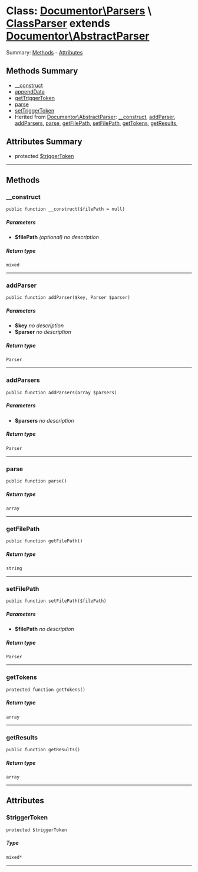 # Class: [Documentor\Parsers](../../../namespaces/Documentor/Parsers.md) \ [ClassParser](../../../classes/Documentor/Parsers/ClassParser.md) extends [Documentor\AbstractParser](../../../classes/Documentor/AbstractParser.md)


Summary: [Methods](#methods-summary) - [Attributes](#attributes-summary)
## Methods Summary

* [__construct](#__construct)
* [appendData](#appenddata)
* [getTriggerToken](#gettriggertoken)
* [parse](#parse)
* [setTriggerToken](#settriggertoken)
* Herited from [Documentor\AbstractParser](../../../classes/Documentor/AbstractParser.md): [__construct](../../../classes/Documentor/AbstractParser.md#__construct), [addParser](../../../classes/Documentor/AbstractParser.md#addparser), [addParsers](../../../classes/Documentor/AbstractParser.md#addparsers), [parse](../../../classes/Documentor/AbstractParser.md#parse), [getFilePath](../../../classes/Documentor/AbstractParser.md#getfilepath), [setFilePath](../../../classes/Documentor/AbstractParser.md#setfilepath), [getTokens](../../../classes/Documentor/AbstractParser.md#gettokens), [getResults](../../../classes/Documentor/AbstractParser.md#getresults), 

## Attributes Summary

* protected  [$triggerToken](#triggertoken)

---

## Methods

### __construct

```
public function __construct($filePath = null)
```

##### Parameters

* **$filePath** *(optional)*
  *no description*

##### Return type

```
mixed
```

---

### addParser

```
public function addParser($key, Parser $parser)
```




##### Parameters

* **$key** 
  *no description*
* **$parser** 
  *no description*

##### Return type

```
Parser
```

---

### addParsers

```
public function addParsers(array $parsers)
```




##### Parameters

* **$parsers** 
  *no description*

##### Return type

```
Parser
```

---

### parse

```
public function parse()
```




##### Return type

```
array
```

---

### getFilePath

```
public function getFilePath()
```




##### Return type

```
string
```

---

### setFilePath

```
public function setFilePath($filePath)
```




##### Parameters

* **$filePath** 
  *no description*

##### Return type

```
Parser
```

---

### getTokens

```
protected function getTokens()
```




##### Return type

```
array
```

---

### getResults

```
public function getResults()
```




##### Return type

```
array
```

---



## Attributes

### $triggerToken
```
protected $triggerToken
```



##### Type


```
mixed*
```

---

